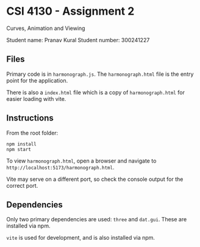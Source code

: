 # CSI 4130 - Assignment 2

Curves, Animation and Viewing

Student name: Pranav Kural
Student number: 300241227

## Files

Primary code is in `harmonograph.js`. The `harmonograph.html` file is the entry point for the application.

There is also a `index.html` file which is a copy of `harmonograph.html` for easier loading with vite.

## Instructions

From the root folder:

```
npm install
npm start
```

To view `harmonograph.html`, open a browser and navigate to `http://localhost:5173/harmonograph.html`.

Vite may serve on a different port, so check the console output for the correct port.

## Dependencies

Only two primary dependencies are used: `three` and `dat.gui`. These are installed via npm.

`vite` is used for development, and is also installed via npm.
